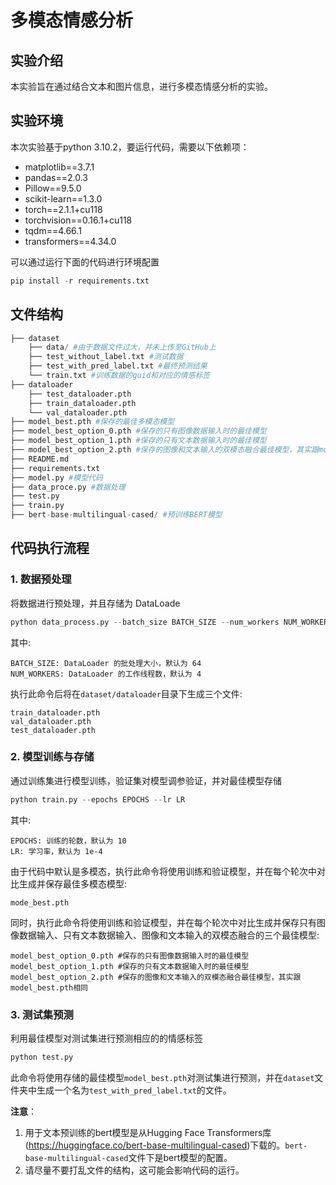 # 多模态情感分析

## 实验介绍
本实验旨在通过结合文本和图片信息，进行多模态情感分析的实验。

## 实验环境
本次实验基于python 3.10.2，要运行代码，需要以下依赖项：
* matplotlib==3.7.1
* pandas==2.0.3
* Pillow==9.5.0
* scikit-learn==1.3.0
* torch==2.1.1+cu118
* torchvision==0.16.1+cu118
* tqdm==4.66.1
* transformers==4.34.0

可以通过运行下面的代码进行环境配置 
```python
pip install -r requirements.txt
```


## 文件结构
```python
├── dataset
    ├── data/ #由于数据文件过大，并未上传至GitHub上
    ├── test_without_label.txt #测试数据
    ├── test_with_pred_label.txt #最终预测结果
    └── train.txt #训练数据的guid和对应的情感标签
├── dataloader
    ├── test_dataloader.pth
    ├── train_dataloader.pth
    └── val_dataloader.pth
├── model_best.pth #保存的最佳多模态模型
├── model_best_option_0.pth #保存的只有图像数据输入时的最佳模型
├── model_best_option_1.pth #保存的只有文本数据输入时的最佳模型
├── model_best_option_2.pth #保存的图像和文本输入的双模态融合最佳模型，其实跟model_best.pth相同
├── README.md
├── requirements.txt
├── model.py #模型代码
├── data_proce.py #数据处理
├── test.py 
├── train.py 
├── bert-base-multilingual-cased/ #预训练BERT模型
```


## 代码执行流程

### 1. 数据预处理
将数据进行预处理，并且存储为 DataLoade
```python
python data_process.py --batch_size BATCH_SIZE --num_workers NUM_WORKERS
```

其中:
```
BATCH_SIZE: DataLoader 的批处理大小，默认为 64
NUM_WORKERS: DataLoader 的工作线程数，默认为 4
```
执行此命令后将在`dataset/dataloader`目录下生成三个文件:
```
train_dataloader.pth
val_dataloader.pth
test_dataloader.pth
```


### 2. 模型训练与存储
通过训练集进行模型训练，验证集对模型调参验证，并对最佳模型存储
```python
python train.py --epochs EPOCHS --lr LR
```

其中:
```
EPOCHS: 训练的轮数，默认为 10
LR: 学习率，默认为 1e-4
```

由于代码中默认是多模态，执行此命令将使用训练和验证模型，并在每个轮次中对比生成并保存最佳多模态模型:
```
mode_best.pth
```
同时，执行此命令将使用训练和验证模型，并在每个轮次中对比生成并保存只有图像数据输入、只有文本数据输入、图像和文本输入的双模态融合的三个最佳模型:
```
model_best_option_0.pth #保存的只有图像数据输入时的最佳模型
model_best_option_1.pth #保存的只有文本数据输入时的最佳模型
model_best_option_2.pth #保存的图像和文本输入的双模态融合最佳模型，其实跟model_best.pth相同
```

### 3. 测试集预测
利用最佳模型对测试集进行预测相应的的情感标签
```python
python test.py
```

此命令将使用存储的最佳模型`model_best.pth`对测试集进行预测，并在`dataset`文件夹中生成一个名为`test_with_pred_label.txt`的文件。

**注意**：
1. 用于文本预训练的bert模型是从Hugging Face Transformers库(https://huggingface.co/bert-base-multilingual-cased)下载的。`bert-base-multilingual-cased`文件下是bert模型的配置。
2. 请尽量不要打乱文件的结构，这可能会影响代码的运行。
